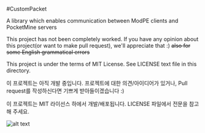 #CustomPacket

A library which enables communication between ModPE clients and PocketMine servers

This project has not been completely worked. 
If you have any opinion about this project(or want to make pull request), we'll appreciate that :)
~~also for some English grammatical errors~~

This project is under the terms of MIT License. See LICENSE text file in this directory.

이 프로젝트는 아직 개발 중입니다. 
프로젝트에 대한 의견/아이디어가 있거나, Pull request를 작성하신다면 기쁘게 받아들이겠습니다 :)

이 프로젝트는 MIT 라이선스 하에서 개발/배포됩니다. LICENSE 파일에서 전문을 참고해 주세요.

![alt text](http://i.imgur.com/zB5OQA3.png "Logo Title Text 1")
